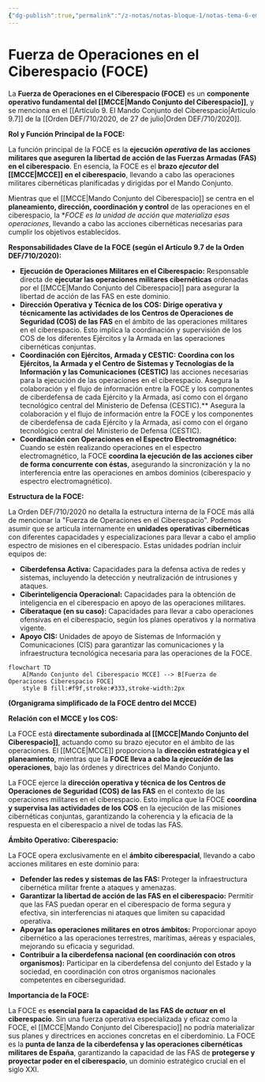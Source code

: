 ```yaml
---
{"dg-publish":true,"permalink":"/z-notas/notas-bloque-1/notas-tema-6-emad/foce/"}
---
```


# Fuerza de Operaciones en el Ciberespacio (FOCE)

La **Fuerza de Operaciones en el Ciberespacio (FOCE)** es un **componente operativo fundamental del [[MCCE\|Mando Conjunto del Ciberespacio]]**,  y se menciona en el [[Artículo 9. El Mando Conjunto del Ciberespacio\|Artículo 9.7]] de la [[Orden DEF/710/2020, de 27 de julio\|Orden DEF/710/2020]].

**Rol y Función Principal de la FOCE:**

La función principal de la FOCE es la **ejecución *operativa* de las acciones militares que aseguren la libertad de acción de las Fuerzas Armadas (FAS) en el ciberespacio**.  En esencia, la FOCE es el **brazo *ejecutor* del [[MCCE\|MCCE]] en el ciberespacio**,  llevando a cabo las operaciones militares cibernéticas planificadas y dirigidas por el Mando Conjunto.

Mientras que el [[MCCE\|Mando Conjunto del Ciberespacio]] se centra en el **planeamiento, dirección, coordinación y control** de las operaciones en el ciberespacio,  la **FOCE es la *unidad de *acción* que *materializa* esas operaciones**,  llevando a cabo las acciones cibernéticas necesarias para cumplir los objetivos establecidos.

**Responsabilidades Clave de la FOCE (según el Artículo 9.7 de la Orden DEF/710/2020):**

*   **Ejecución de Operaciones Militares en el Ciberespacio:**  Responsable directa de **ejecutar las operaciones militares cibernéticas** ordenadas por el [[MCCE\|Mando Conjunto del Ciberespacio]] para asegurar la libertad de acción de las FAS en este dominio.
*   **Dirección Operativa y Técnica de los COS:**  **Dirige operativa y técnicamente las actividades de los Centros de Operaciones de Seguridad (COS) de las FAS** en el ámbito de las operaciones militares en el ciberespacio.  Esto implica la coordinación y supervisión de los COS de los diferentes Ejércitos y la Armada en las operaciones cibernéticas conjuntas.
*   **Coordinación con Ejércitos, Armada y CESTIC:**  **Coordina con los Ejércitos, la Armada y el Centro de Sistemas y Tecnologías de la Información y las Comunicaciones (CESTIC)** las acciones necesarias para la ejecución de las operaciones en el ciberespacio.  Asegura la colaboración y el flujo de información entre la FOCE y los componentes de ciberdefensa de cada Ejército y la Armada, así como con el órgano tecnológico central del Ministerio de Defensa (CESTIC).**  Asegura la colaboración y el flujo de información entre la FOCE y los componentes de ciberdefensa de cada Ejército y la Armada, así como con el órgano tecnológico central del Ministerio de Defensa (CESTIC).
*   **Coordinación con Operaciones en el Espectro Electromagnético:**  Cuando se estén realizando operaciones en el espectro electromagnético, la FOCE **coordina la ejecución de las acciones ciber de forma concurrente con éstas**,  asegurando la sincronización y la no interferencia entre las operaciones en ambos dominios (ciberespacio y espectro electromagnético).

**Estructura de la FOCE:**

La Orden DEF/710/2020 no detalla la estructura interna de la FOCE más allá de mencionar la "Fuerza de Operaciones en el Ciberespacio".  Podemos asumir que se articula internamente en **unidades operativas cibernéticas** con diferentes capacidades y especializaciones para llevar a cabo el amplio espectro de misiones en el ciberespacio.  Estas unidades podrían incluir equipos de:

*   **Ciberdefensa Activa:**  Capacidades para la defensa activa de redes y sistemas, incluyendo la detección y neutralización de intrusiones y ataques.
*   **Ciberinteligencia Operacional:**  Capacidades para la obtención de inteligencia en el ciberespacio en apoyo de las operaciones militares.
*   **Ciberataque (en su caso):**  Capacidades para llevar a cabo operaciones ofensivas en el ciberespacio, según los planes operativos y la normativa vigente.
*   **Apoyo CIS:**  Unidades de apoyo de Sistemas de Información y Comunicaciones (CIS) para garantizar las comunicaciones y la infraestructura tecnológica necesaria para las operaciones de la FOCE.

```mermaid
flowchart TD
    A[Mando Conjunto del Ciberespacio MCCE] --> B[Fuerza de Operaciones Ciberespacio FOCE]
    style B fill:#f9f,stroke:#333,stroke-width:2px
```

**(Organigrama simplificado de la FOCE dentro del MCCE)**

**Relación con el MCCE y los COS:**

La FOCE está **directamente subordinada al [[MCCE\|Mando Conjunto del Ciberespacio]]**,  actuando como su brazo ejecutor en el ámbito de las operaciones.  El [[MCCE\|MCCE]] proporciona la **dirección estratégica y el planeamiento**,  mientras que la **FOCE lleva a cabo la *ejecución* de las operaciones**,  bajo las órdenes y directrices del Mando Conjunto.

La FOCE ejerce la **dirección operativa y técnica de los Centros de Operaciones de Seguridad (COS) de las FAS** en el contexto de las operaciones militares en el ciberespacio.  Esto implica que la FOCE **coordina y supervisa las actividades de los COS** en la ejecución de las misiones cibernéticas conjuntas,  garantizando la coherencia y la eficacia de la respuesta en el ciberespacio a nivel de todas las FAS.

**Ámbito Operativo: Ciberespacio:**

La FOCE opera exclusivamente en el **ámbito ciberespacial**,  llevando a cabo acciones militares en este dominio para:

*   **Defender las redes y sistemas de las FAS:**  Proteger la infraestructura cibernética militar frente a ataques y amenazas.
*   **Garantizar la libertad de acción de las FAS en el ciberespacio:**  Permitir que las FAS puedan operar en el ciberespacio de forma segura y efectiva,  sin interferencias ni ataques que limiten su capacidad operativa.
*   **Apoyar las operaciones militares en otros ámbitos:**  Proporcionar apoyo cibernético a las operaciones terrestres, marítimas, aéreas y espaciales,  mejorando su eficacia y seguridad.
*   **Contribuir a la ciberdefensa nacional (en coordinación con otros organismos):**  Participar en la ciberdefensa del conjunto del Estado y la sociedad, en coordinación con otros organismos nacionales competentes en ciberseguridad.

**Importancia de la FOCE:**

La FOCE es **esencial para la capacidad de las FAS de *actuar* en el ciberespacio**.  Sin una fuerza operativa especializada y eficaz como la FOCE,  el [[MCCE\|Mando Conjunto del Ciberespacio]] no podría materializar sus planes y directrices en acciones concretas en el ciberdominio.  La FOCE es la **punta de lanza de la ciberdefensa y las operaciones cibernéticas militares de España**,  garantizando la capacidad de las FAS de **protegerse y proyectar poder en el ciberespacio**, un dominio estratégico crucial en el siglo XXI.
